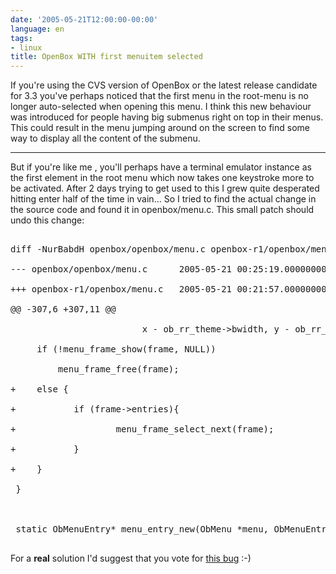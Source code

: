 ```yaml
---
date: '2005-05-21T12:00:00-00:00'
language: en
tags:
- linux
title: OpenBox WITH first menuitem selected
---
```



If you're using the CVS version of OpenBox or the latest release candidate for 3.3 you've perhaps noticed that the first menu in the root-menu is no longer auto-selected when opening this menu. I think this new behaviour was introduced for people having big submenus right on top in their menus. This could result in the menu jumping around on the screen to find some way to display all the content of the submenu. 

-------------------------------



But if you're like me , you'll perhaps have a terminal emulator instance as the first element in the root menu which now takes one keystroke more to be activated. After 2 days trying to get used to this I grew  quite desperated hitting enter half of the time in vain... So I tried to find the actual change in the source code and found it in openbox/menu.c. This small patch should undo this change:



<pre class="code">

diff -NurBabdH openbox/openbox/menu.c openbox-r1/openbox/menu.c

--- openbox/openbox/menu.c      2005-05-21 00:25:19.000000000 +0200

+++ openbox-r1/openbox/menu.c   2005-05-21 00:21:57.000000000 +0200

@@ -307,6 +307,11 @@

                         x - ob_rr_theme->bwidth, y - ob_rr_theme->bwidth);

     if (!menu_frame_show(frame, NULL))

         menu_frame_free(frame);

+    else {

+           if (frame->entries){

+                   menu_frame_select_next(frame);

+           }

+    }

 }

 

 static ObMenuEntry* menu_entry_new(ObMenu *menu, ObMenuEntryType type, gint id)

</pre>



For a __real__ solution I'd suggest that you vote for <a href="https://bugzilla.icculus.org/show_bug.cgi?id=2228">this bug</a> :-)
